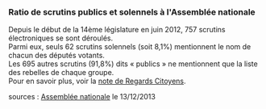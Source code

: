 ### Ratio de scrutins publics et solennels à l'Assemblée nationale

Depuis le début de la 14ème législature en juin 2012, 757 scrutins électroniques se sont déroulés.<br/>
Parmi eux, seuls 62 scrutins solennels (soit 8,1%) mentionnent le nom de chacun des députés votants.<br/>
Les 695 autres scrutins (91,8%) dits « publics » ne mentionnent que la liste des rebelles de chaque groupe.<br/>
Pour en savoir plus, voir la [note de Regards Citoyens](http://www.regardscitoyens.org/documents/notes/20130110-RegardsCitoyens-AN-transparence-des-votes.pdf).

sources : [Assemblée nationale](http://www.assemblee-nationale.fr/14/scrutins/) le 13/12/2013
